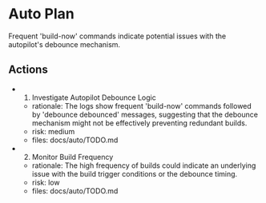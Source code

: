 # Auto Plan

Frequent 'build-now' commands indicate potential issues with the autopilot's debounce mechanism.

## Actions
- 1. Investigate Autopilot Debounce Logic
  - rationale: The logs show frequent 'build-now' commands followed by 'debounce debounced' messages, suggesting that the debounce mechanism might not be effectively preventing redundant builds.
  - risk: medium
  - files: docs/auto/TODO.md
- 2. Monitor Build Frequency
  - rationale: The high frequency of builds could indicate an underlying issue with the build trigger conditions or the debounce timing.
  - risk: low
  - files: docs/auto/TODO.md